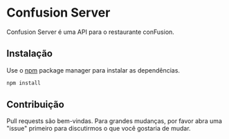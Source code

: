 # Confusion Server

Confusion Server é uma API para o restaurante conFusion. 

## Instalação

Use o [npm](https://www.npmjs.com/) package manager para instalar as dependências.

```bash
npm install
```
## Contribuição
Pull requests são bem-vindas. Para grandes mudanças, por favor abra uma "issue" primeiro para discutirmos o que você gostaria de mudar.
